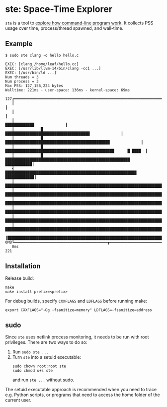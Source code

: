 # ste: Space-Time Explorer

`ste` is a tool to [explore how command-line program work](https://fabiensanglard.net/st/index.html). It collects PSS usage over time, process/thread spawned, and wall-time.

## Example

```
$ sudo ste clang -o hello hello.c

EXEC: [clang /home/leaf/hello.cc]
EXEC: [/usr/lib/llvm-14/bin/clang -cc1 ...]
EXEC: [/usr/bin/ld ...]
Num threads = 3
Num process = 3
Max PSS: 127,156,224 bytes
Walltime: 221ms - user-space: 136ms - kernel-space: 69ms
```

```
127┏━━━━━━━━━━━━━━━━━━━━━━━━━━━━━━━━━━━━━━━━━━━━━━━━━━━━━━━━━━━━━━━━━━━━━━━━━━━━━━━━━━━━━┓
   ┃                                                                                     ┃
   ┃                                                                                     ┃
   ┃                                                          █████████████              ┃
   ┃            █                    ██████████████████████████████████████              ┃
   ┃            █           ███████████████████████████████████████████████              ┃
   ┃            █         █████████████████████████████████████████████████      █ ████  ┃
   ┃            █  ████████████████████████████████████████████████████████  ████████████┃
   ┫            ███████████████████████████████████████████████████████████ █████████████┃
   ┃           ██████████████████████████████████████████████████████████████████████████┃
   ┃          ███████████████████████████████████████████████████████████████████████████┃
   ┃        █████████████████████████████████████████████████████████████████████████████┃
   ┃      ███████████████████████████████████████████████████████████████████████████████┃
   ┃    █████████████████████████████████████████████████████████████████████████████████┃
   ┃   ██████████████████████████████████████████████████████████████████████████████████┃
   ┃█████████████████████████████████████████████████████████████████████████████████████┃
0MB┗━━━━━━━━━━━━━━━━━━━━━━━━━━━━━━━━━━━━━━━━━━┳━━━━━━━━━━━━━━━━━━━━━━━━━━━━━━━━━━━━━━━━━━┛
   0ms                                                                                 221
```


## Installation

Release build:

```
make
make install prefix=<prefix>
```

For debug builds, specify `CXXFLAGS` and `LDFLAGS` before running make:

```
export CXXFLAGS="-Og -fsanitize=memory" LDFLAGS=-fsanitize=address
```

## sudo

Since `ste` uses netlink process monitoring, it needs to be run with root
privileges. There are two ways to do so:

1. Run `sudo ste ...`
2. Turn `ste` into a setuid executable:
   ```
   sudo chown root:root ste
   sudo chmod u+s ste
   ```
   and run `ste ...` without sudo.

The setuid executable approach is recommended when you need to trace e.g.
Python scripts, or programs that need to access the home folder of the current
user.
